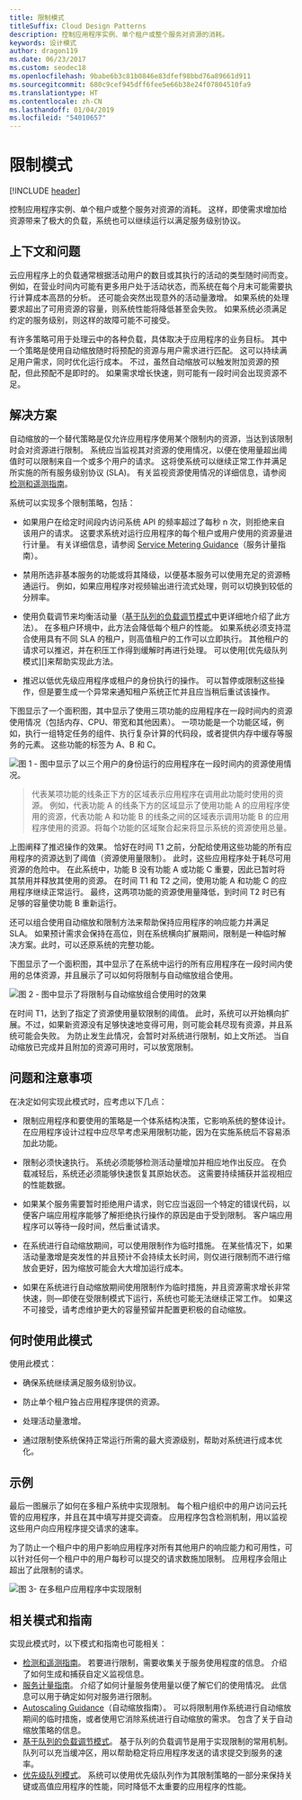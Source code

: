 ```yaml
---
title: 限制模式
titleSuffix: Cloud Design Patterns
description: 控制应用程序实例、单个租户或整个服务对资源的消耗。
keywords: 设计模式
author: dragon119
ms.date: 06/23/2017
ms.custom: seodec18
ms.openlocfilehash: 9babe6b3c81b0846e83dfef98bbd76a89661d911
ms.sourcegitcommit: 680c9cef945dff6fee5e66b38e24f07804510fa9
ms.translationtype: HT
ms.contentlocale: zh-CN
ms.lasthandoff: 01/04/2019
ms.locfileid: "54010657"
---
```

# <a name="throttling-pattern"></a>限制模式

[!INCLUDE [header](../_includes/header.md)]

控制应用程序实例、单个租户或整个服务对资源的消耗。 这样，即使需求增加给资源带来了极大的负载，系统也可以继续运行以满足服务级别协议。

## <a name="context-and-problem"></a>上下文和问题

云应用程序上的负载通常根据活动用户的数目或其执行的活动的类型随时间而变。 例如，在营业时间内可能有更多用户处于活动状态，而系统在每个月末可能需要执行计算成本高昂的分析。 还可能会突然出现意外的活动量激增。 如果系统的处理要求超出了可用资源的容量，则系统性能将降低甚至会失败。 如果系统必须满足约定的服务级别，则这样的故障可能不可接受。

有许多策略可用于处理云中的各种负载，具体取决于应用程序的业务目标。 其中一个策略是使用自动缩放随时将预配的资源与用户需求进行匹配。 这可以持续满足用户需求，同时优化运行成本。 不过，虽然自动缩放可以触发附加资源的预配，但此预配不是即时的。 如果需求增长快速，则可能有一段时间会出现资源不足。

## <a name="solution"></a>解决方案

自动缩放的一个替代策略是仅允许应用程序使用某个限制内的资源，当达到该限制时会对资源进行限制。 系统应当监视其对资源的使用情况，以便在使用量超出阈值时可以限制来自一个或多个用户的请求。 这将使系统可以继续正常工作并满足所实施的所有服务级别协议 (SLA)。 有关监视资源使用情况的详细信息，请参阅[检测和遥测指南](https://msdn.microsoft.com/library/dn589775.aspx)。

系统可以实现多个限制策略，包括：

- 如果用户在给定时间段内访问系统 API 的频率超过了每秒 n 次，则拒绝来自该用户的请求。 这要求系统对运行应用程序的每个租户或用户使用的资源量进行计量。 有关详细信息，请参阅 [Service Metering Guidance](https://msdn.microsoft.com/library/dn589796.aspx)（服务计量指南）。

- 禁用所选非基本服务的功能或将其降级，以便基本服务可以使用充足的资源畅通运行。 例如，如果应用程序对视频输出进行流式处理，则可以切换到较低的分辨率。

- 使用负载调节来均衡活动量（[基于队列的负载调节模式](./queue-based-load-leveling.md)中更详细地介绍了此方法）。 在多租户环境中，此方法会降低每个租户的性能。 如果系统必须支持混合使用具有不同 SLA 的租户，则高值租户的工作可以立即执行。 其他租户的请求可以推迟，并在积压工作得到缓解时再进行处理。 可以使用[优先级队列模式][]来帮助实现此方法。

- 推迟以低优先级应用程序或租户的身份执行的操作。 可以暂停或限制这些操作，但是要生成一个异常来通知租户系统正忙并且应当稍后重试该操作。

下图显示了一个面积图，其中显示了使用三项功能的应用程序在一段时间内的资源使用情况（包括内存、CPU、带宽和其他因素）。 一项功能是一个功能区域，例如，执行一组特定任务的组件、执行复杂计算的代码段，或者提供内存中缓存等服务的元素。 这些功能的标签为 A、B 和 C。

![图 1 - 图中显示了以三个用户的身份运行的应用程序在一段时间内的资源使用情况。](./_images/throttling-resource-utilization.png)

> 代表某项功能的线条正下方的区域表示应用程序在调用此功能时使用的资源。 例如，代表功能 A 的线条下方的区域显示了使用功能 A 的应用程序使用的资源，代表功能 A 和功能 B 的线条之间的区域表示调用功能 B 的应用程序使用的资源。将每个功能的区域聚合起来将显示系统的资源使用总量。

上图阐释了推迟操作的效果。 恰好在时间 T1 之前，分配给使用这些功能的所有应用程序的资源达到了阈值（资源使用量限制）。 此时，这些应用程序处于耗尽可用资源的危险中。 在此系统中，功能 B 没有功能 A 或功能 C 重要，因此已暂时将其禁用并释放其使用的资源。 在时间 T1 和 T2 之间，使用功能 A 和功能 C 的应用程序继续正常运行。 最终，这两项功能的资源使用量降低，到时间 T2 时已有足够的容量使功能 B 重新运行。

还可以组合使用自动缩放和限制方法来帮助保持应用程序的响应能力并满足 SLA。 如果预计需求会保持在高位，则在系统横向扩展期间，限制是一种临时解决方案。此时，可以还原系统的完整功能。

下图显示了一个面积图，其中显示了在系统中运行的所有应用程序在一段时间内使用的总体资源，并且展示了可以如何将限制与自动缩放组合使用。

![图 2 - 图中显示了将限制与自动缩放组合使用时的效果](./_images/throttling-autoscaling.png)

在时间 T1，达到了指定了资源使用量软限制的阈值。 此时，系统可以开始横向扩展。不过，如果新资源没有足够快速地变得可用，则可能会耗尽现有资源，并且系统可能会失败。 为防止发生此情况，会暂时对系统进行限制，如上文所述。 当自动缩放已完成并且附加的资源可用时，可以放宽限制。

## <a name="issues-and-considerations"></a>问题和注意事项

在决定如何实现此模式时，应考虑以下几点：

- 限制应用程序和要使用的策略是一个体系结构决策，它影响系统的整体设计。 在应用程序设计过程中应尽早考虑采用限制功能，因为在实施系统后不容易添加此功能。

- 限制必须快速执行。 系统必须能够检测活动量增加并相应地作出反应。 在负载减轻后，系统还必须能够快速恢复其原始状态。 这需要持续捕获并监视相应的性能数据。

- 如果某个服务需要暂时拒绝用户请求，则它应当返回一个特定的错误代码，以便客户端应用程序能够了解拒绝执行操作的原因是由于受到限制。 客户端应用程序可以等待一段时间，然后重试请求。

- 在系统进行自动缩放期间，可以使用限制作为临时措施。 在某些情况下，如果活动量激增是突发性的并且预计不会持续太长时间，则仅进行限制而不进行缩放会更好，因为缩放可能会大大增加运行成本。

- 如果在系统进行自动缩放期间使用限制作为临时措施，并且资源需求增长非常快速，则&mdash;即使在受限制模式下运行，系统也可能无法继续正常工作。 如果这不可接受，请考虑维护更大的容量预留并配置更积极的自动缩放。

## <a name="when-to-use-this-pattern"></a>何时使用此模式

使用此模式：

- 确保系统继续满足服务级别协议。

- 防止单个租户独占应用程序提供的资源。

- 处理活动量激增。

- 通过限制使系统保持正常运行所需的最大资源级别，帮助对系统进行成本优化。

## <a name="example"></a>示例

最后一图展示了如何在多租户系统中实现限制。 每个租户组织中的用户访问云托管的应用程序，并且在其中填写并提交调查。 应用程序包含检测机制，用以监视这些用户向应用程序提交请求的速率。

为了防止一个租户中的用户影响应用程序对所有其他用户的响应能力和可用性，可以针对任何一个租户中的用户每秒可以提交的请求数施加限制。 应用程序会阻止超出了此限制的请求。

![图 3- 在多租户应用程序中实现限制](./_images/throttling-multi-tenant.png)

## <a name="related-patterns-and-guidance"></a>相关模式和指南

实现此模式时，以下模式和指南也可能相关：

- [检测和遥测指南](https://msdn.microsoft.com/library/dn589775.aspx)。 若要进行限制，需要收集关于服务使用程度的信息。 介绍了如何生成和捕获自定义监视信息。
- [服务计量指南](https://msdn.microsoft.com/library/dn589796.aspx)。 介绍了如何计量服务使用量以便了解它们的使用情况。 此信息可以用于确定如何对服务进行限制。
- [Autoscaling Guidance](https://msdn.microsoft.com/library/dn589774.aspx)（自动缩放指南）。 可以将限制用作系统进行自动缩放期间的临时措施，或者使用它消除系统进行自动缩放的需求。 包含了关于自动缩放策略的信息。
- [基于队列的负载调节模式](./queue-based-load-leveling.md)。 基于队列的负载调节是用于实现限制的常用机制。 队列可以充当缓冲区，用以帮助稳定将应用程序发送的请求提交到服务的速率。
- [优先级队列模式](./priority-queue.md)。 系统可以使用优先级队列作为其限制策略的一部分来保持关键或高值应用程序的性能，同时降低不太重要的应用程序的性能。
